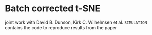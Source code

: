 # Batch corrected t-SNE
joint work with David B. Dunson, Kirk C. Wilhelmsen et al.
`SIMULATION` contains the code to reproduce results from the paper
